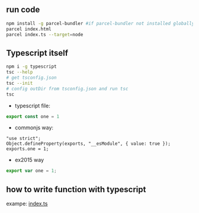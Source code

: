 ## run code
```sh
npm install -g parcel-bundler #if parcel-bundler not installed globally
parcel index.html
parcel index.ts --target=node
```

## Typescript itself

```sh
npm i -g typescript
tsc --help
# get tsconfig.json
tsc --init
# config outDir from tsconfig.json and run tsc
tsc
```

* typescript file:
```typescript
export const one = 1
```

* commonjs way:

```javascrpt
"use strict";
Object.defineProperty(exports, "__esModule", { value: true });
exports.one = 1;
```

* ex2015 way

```javascript
export var one = 1;
```

## how to write function with typescript

exampe:  [index.ts](./index.ts)